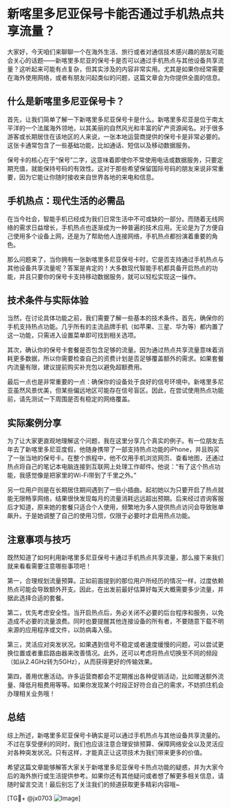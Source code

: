 # 新喀里多尼亚保号卡能否通过手机热点共享流量？

大家好，今天咱们来聊聊一个在海外生活、旅行或者对通信技术感兴趣的朋友可能会关心的话题——新喀里多尼亚的保号卡是否可以通过手机热点与其他设备共享流量？这听起来可能有点复杂，但其实涉及的内容非常实用。尤其是如果你经常需要在海外使用网络，或者有朋友问起类似的问题，这篇文章会为你提供全面的信息。

## 什么是新喀里多尼亚保号卡？

首先，让我们简单了解一下新喀里多尼亚保号卡是什么。新喀里多尼亚是位于南太平洋的一个法属海外领地，以其美丽的自然风光和丰富的矿产资源闻名。对于很多游客或长期居住在该地区的人来说，一张本地运营商提供的保号卡是非常必要的。这张卡通常包含了一些基础功能，比如通话、短信以及移动数据服务。

保号卡的核心在于“保号”二字，这意味着即使你不常使用电话或数据服务，只要定期充值，就能保持号码的有效性。这对于那些希望保留国际号码的朋友来说非常重要，因为它能让你随时接收来自世界各地的来电和信息。

## 手机热点：现代生活的必需品

在当今社会，智能手机已经成为我们日常生活中不可或缺的一部分。而随着无线网络的需求日益增长，手机热点也逐渐成为一种普遍的技术应用。无论是为了方便自己使用多个设备上网，还是为了帮助他人连接网络，手机热点都扮演着重要的角色。

那么问题来了，当你拥有一张新喀里多尼亚保号卡时，它是否支持通过手机热点与其他设备共享流量呢？答案是肯定的！大多数现代智能手机都具备开启热点的功能，并且只要你的保号卡支持移动数据服务，就可以轻松实现这一操作。

## 技术条件与实际体验

当然，在讨论具体功能之前，我们需要了解一些基本的技术条件。首先，确保你的手机支持热点功能。几乎所有的主流品牌手机（如苹果、三星、华为等）都内置了这一功能，只需进入设置菜单即可找到相关选项。

其次，确认你的保号卡套餐是否包含足够的流量。因为通过热点共享流量意味着消耗更多数据，所以你需要检查自己的资费计划是否足够覆盖额外的需求。如果套餐内流量有限，建议提前购买补充包以避免超额费用。

最后一点也是非常重要的一点：确保你的设备处于良好的信号环境中。新喀里多尼亚虽然风景优美，但某些偏远地区可能存在信号盲区。因此，在尝试使用热点功能前，请先测试一下周围是否有稳定的网络覆盖。

## 实际案例分享

为了让大家更直观地理解这个问题，我在这里分享几个真实的例子。有一位朋友去年去了新喀里多尼亚度假，他随身携带了一部支持热点功能的iPhone，并且购买了一张当地的保号卡。在整个旅程中，他不仅用手机浏览网页、查看地图，还通过热点将自己的笔记本电脑连接到互联网上处理工作邮件。他说：“有了这个热点功能，我感觉像是把家里的Wi-Fi带到了千里之外。”

另一位用户则是在长期居住期间遇到了一些小插曲。起初她以为只要开启了热点就能无限畅享网络，结果很快发现每月的流量消耗远远超出预期。后来经过咨询客服后才知道，原来她的套餐只适合个人使用，频繁地为多人提供热点访问会导致账单飙升。于是她调整了自己的使用习惯，仅限于必要时才启用热点功能。

## 注意事项与技巧

既然知道了如何利用新喀里多尼亚保号卡通过手机热点共享流量，那么接下来我们就来看看需要注意哪些事项吧！

第一，合理规划流量预算。正如前面提到的那位用户所经历的情况一样，过度依赖热点可能会导致额外开支。因此，在出发前最好估算好每天大概需要多少流量，并据此选择合适的套餐。

第二，优先考虑安全性。当开启热点后，务必关闭不必要的后台程序和服务，以免造成不必要的流量浪费。同时也要提醒其他连接设备的所有者，不要随意下载不明来源的应用程序或文件，以防病毒入侵。

第三，灵活应对突发状况。如果遇到信号不稳定或者速度缓慢的问题，可以尝试更换位置或者重启路由器来改善情况。此外，还可以考虑将热点切换至不同的频段（如从2.4GHz转为5GHz），从而获得更好的传输效果。

第四，善用优惠活动。许多运营商都会不定期推出各种促销活动，比如赠送额外流量、降低月租费用等等。如果你发现某个时段正好符合自己的需求，不妨抓住机会办理相关业务哦！

## 总结

综上所述，新喀里多尼亚保号卡确实是可以通过手机热点与其他设备共享流量的。不过在享受便利的同时，我们也应该注意合理安排预算、保障网络安全以及灵活应对各种突发状况。只有这样，才能真正让这项技术为我们带来更多的价值。

希望这篇文章能够解答大家关于新喀里多尼亚保号卡热点功能的疑惑，并为大家今后的海外旅行或生活提供参考。如果你还有其他疑问或者想了解更多相关信息，请随时留言交流！最后别忘了关注我们的频道获取更多精彩内容哦~

[TG💪+ @jx0703 ![Image](https://github.com/user-attachments/assets/dbca1d08-cadb-493c-b0ec-ad6f7a83f270)]